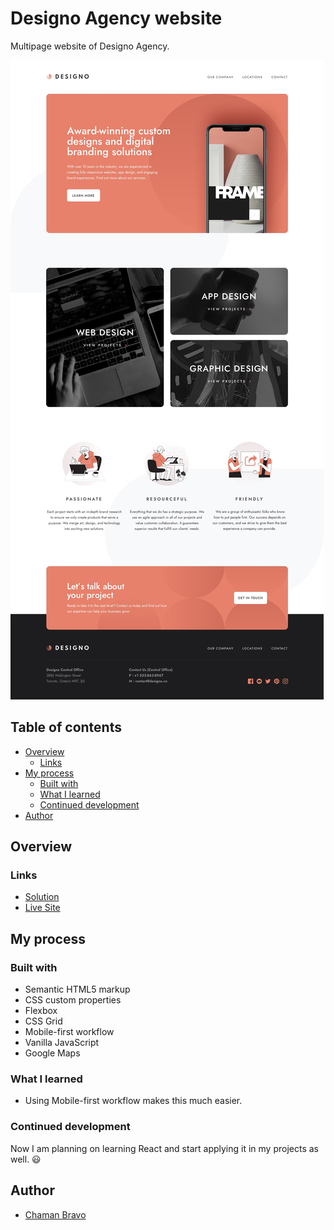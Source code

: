 
# Designo Agency website

Multipage website of Designo Agency.

![Design preview for the Manage landing page coding challenge](./design-preview/desktop.jpg)


## Table of contents

- [Overview](#overview)
  - [Links](#links)
- [My process](#my-process)
  - [Built with](#built-with)
  - [What I learned](#what-i-learned)
  - [Continued development](#continued-development)
- [Author](#author)

## Overview

### Links

- [Solution](https://github.com/chamanbravo/Designo-website)
- [Live Site](https://designoagency.vercel.app/)

## My process

### Built with

- Semantic HTML5 markup
- CSS custom properties
- Flexbox
- CSS Grid
- Mobile-first workflow
- Vanilla JavaScript
- Google Maps


### What I learned

- Using Mobile-first workflow makes this much easier.

### Continued development

Now I am planning on learning React and start applying it in my projects as well. 😃

## Author

- [Chaman Bravo](https://http://chamanbudhathoki.com.np/)

